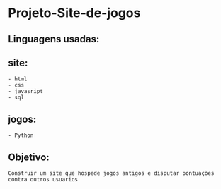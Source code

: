 # Projeto-Site-de-jogos



## Linguagens usadas:

## site:
    - html
    - css
    - javasript
    - sql

## jogos:

    - Python


## Objetivo:

    Construir um site que hospede jogos antigos e disputar pontuações contra outros usuarios
